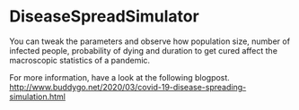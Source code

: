 # DiseaseSpreadSimulator
You can tweak the parameters and observe how population size, number of infected people, probability of dying and duration to get cured affect the macroscopic statistics of a pandemic.

For more information, have a look at the following blogpost.
http://www.buddygo.net/2020/03/covid-19-disease-spreading-simulation.html

